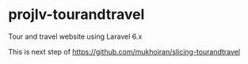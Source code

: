 # projlv-tourandtravel
Tour and travel website using Laravel 6.x

This is next step of https://github.com/mukhoiran/slicing-tourandtravel
